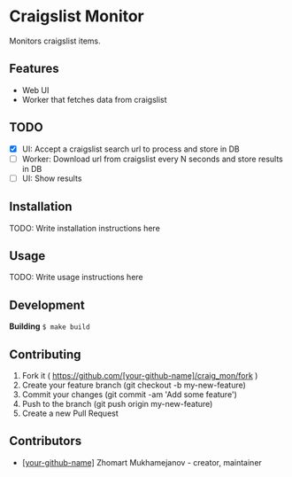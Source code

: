 # Craigslist Monitor

Monitors craigslist items.

## Features

- Web UI
- Worker that fetches data from craigslist

## TODO

- [x] UI: Accept a craigslist search url to process and store in DB
- [ ] Worker: Download url from craigslist every N seconds and store results in DB
- [ ] UI: Show results

## Installation

TODO: Write installation instructions here

## Usage

TODO: Write usage instructions here

## Development

**Building** `$ make build`

## Contributing

1. Fork it ( https://github.com/[your-github-name]/craig_mon/fork )
2. Create your feature branch (git checkout -b my-new-feature)
3. Commit your changes (git commit -am 'Add some feature')
4. Push to the branch (git push origin my-new-feature)
5. Create a new Pull Request

## Contributors

- [[your-github-name]](https://github.com/[your-github-name]) Zhomart Mukhamejanov - creator, maintainer
